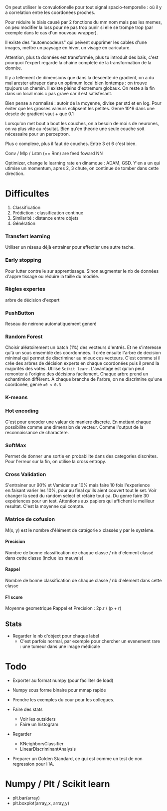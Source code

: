 On peut utiliser le convulotionelle pour tout signal spacio-temporelle : où il y a correlation entre les coordonées proches.

Pour réduire le biais causé par 2 fonctions du mm nom mais pas les memes, on peu modifier la loss pour ne pas trop punir si elle se trompe trop (par exemple dans le cas d'un nouveau wrapper).

Il existe des "autoencodeurs" qui peivent supprimer les cables d'une images, mettre un paysage en.hiver, un visage en caricature.


Attention, plus ta données est transformée, plus tu introduit des bais, c'est pourquoi l'expert regarde la chaine complete de la transformation de la donnèe.

Il y a tellement de dimensions que dans la descente de gradient, on a du mal arester attraper dans un optimum local bien lontemps : on trouve tpujours un chemin.
Il existe pleins d'extremum globaux. On reste a la fin dans un local mais c pas grave car il est satisfesant.

Bien pense a normalisé : autoir de la moyenne, divise par std et en log. Pour éviter que les grosses valeurs eclipsent les petites. Genre 10^9 dans une descte de gradient vaut + que 0.1

Lorsqu'on met bout a bout les couches, on a besoin de moi s de neurones, on va plus vite au résultat. Bien qu'en théorie une seule couche soit nécessaire pour un perceptron.

Plus c complexe, plus il faut de couches. Entre 3 et 6 c'est bien.

Conv / Mlp / Lstm (== Rnn) are feed foward NN



Optimizer, change le learning rate en dinamque : ADAM, GSD. Y'en a un qui utimise un momentum, apres 2, 3 chute, on continue de tomber dans cette direction.


# Difficultes

1. Classification
2. Prédiction : classification continue
3. Similarité : distance entre objets
4. Génération

### Transfert learning

Utiliser un réseau déjà entrainer pour effextier une autre tache.

### Early stopping

Pour lutter contre le sur apprentissage.
Sinon augmenter le nb de données d'appre tissage ou réduire la taille du modèle.

### Règles expertes
arbre de décision d'expert

### PushButton
Reseau de neirone automatiquement generé

### Random Forest
Choisir aléatoirement un batch (1%) des vecteurs d'entrés. Et ne s'interesse qu'à un sous ensemble des coordonnées. Il crée ensuite l'arbre de decision minimal qui permet de discriminer au mieux ces vecteurs. C'est comme si il crée des arbres de décision experts en chaque coordonées puis il prend la majorités des votes. Utilise `Scikit learn`. L'avantage est qu'on peut remonter à l'origine des décisipns facilement.
Chaque arbre prend un echantimlon différent.
A chaque branche de l'arbre, on ne discrimine qu'une coordonée, genre `x0 < 0.3`


### K-means

### Hot encoding

C'est pour encoder une valeur de maniere discrete. En mettant chaque possibilite comme une dimension de vecteur. Comme l'output de la reconnaissance de charactère.

### SoftMax

Permet de donner une sortie en probabilite dans des categories discrétes.
Pour l'erreur sur la fin, on utilise la cross entropy.

### Cross Validation

S'entrainer sur 90% et Vamider sur 10% mais faire 10 fois l'experience en.faisant varier les 10%, pour au final qu'ils aient couvert tout le set. Voir changer la seed du random select et refaire tout ça. Du genre faire 30 expériences pour un test. Attentions aux papiers qui affichent le meilleur resultat. C'est la moyenne qui compte.

### Matrice de cofusion

M(x, y) est le nombre d'élément de catégorie x classés y par le système.

#### Precision

Nombre de bonne classification de chaque classe / nb d'element classé dans cette classe (inclue les mauvais)

#### Rappel

Nombre de bonne classification de chaque classe / nb d'element dans cette classe

#### F1 score

Moyenne geometrique Rappel et Precision : 2p.r / (p + r)

## Stats

* Regarder le nb d'object pour chaque label
	* C'est parfois normal, par exemple pour chercher un evenement rare : une tumeur dans une image médicale


# Todo

* Exporter au format numpy (pour faciliter de load)
* Numpy sous forme binaire pour mmap rapide
* Prendre les exemples du cour pour les collegues.

* Faire des stats
	* Voir les outsiders
	* Faire un histogram

* Regarder
	* KNeighborsClassifier
	* LinearDiscriminantAnalysis

* Preparer un Golden Standard, ce qui est comme un test de non regression pour l'IA.
	
# Numpy / Plt / Scikit learn

* plt.bar(array)
* plt.boxplot(array_x, array_y)
